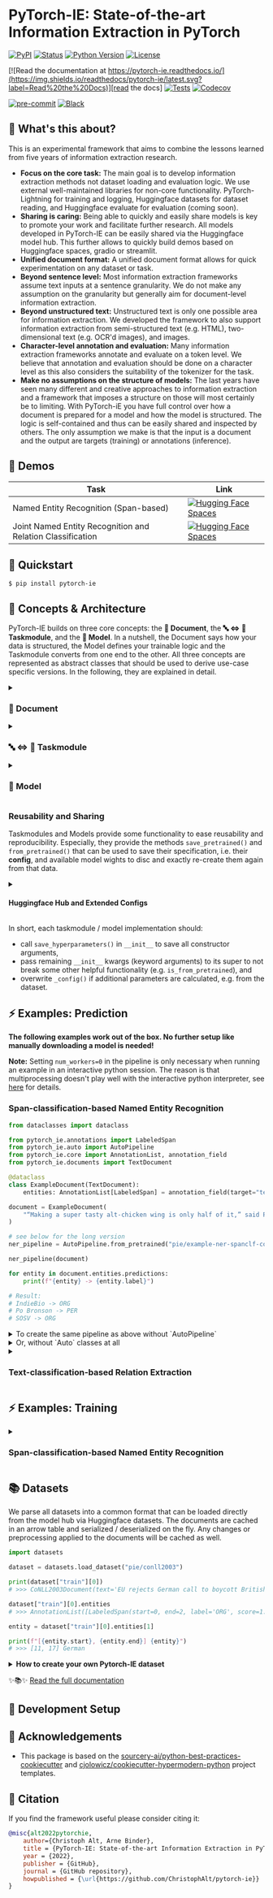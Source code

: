 # PyTorch-IE: State-of-the-art Information Extraction in PyTorch

[![PyPI](https://img.shields.io/pypi/v/pytorch-ie.svg)][pypi status]
[![Status](https://img.shields.io/pypi/status/pytorch-ie.svg)][pypi status]
[![Python Version](https://img.shields.io/pypi/pyversions/pytorch-ie)][pypi status]
[![License](https://img.shields.io/pypi/l/pytorch-ie)][license]

[![Read the documentation at https://pytorch-ie.readthedocs.io/](https://img.shields.io/readthedocs/pytorch-ie/latest.svg?label=Read%20the%20Docs)][read the docs]
[![Tests](https://github.com/christophalt/pytorch-ie/workflows/Tests/badge.svg)][tests]
[![Codecov](https://codecov.io/gh/christophalt/pytorch-ie/branch/main/graph/badge.svg)][codecov]

[![pre-commit](https://img.shields.io/badge/pre--commit-enabled-brightgreen?logo=pre-commit&logoColor=white)][pre-commit]
[![Black](https://img.shields.io/badge/code%20style-black-000000.svg)][black]

[pypi status]: https://pypi.org/project/pytorch-ie/
[read the docs]: https://pytorch-ie.readthedocs.io/
[tests]: https://github.com/christophalt/pytorch-ie/actions?workflow=Tests
[codecov]: https://app.codecov.io/gh/christophalt/pytorch-ie
[pre-commit]: https://github.com/pre-commit/pre-commit
[black]: https://github.com/psf/black

## 🤯 What's this about?

This is an experimental framework that aims to combine the lessons learned from five years of information extraction research.

-   **Focus on the core task:** The main goal is to develop information extraction methods not dataset loading and evaluation logic. We use external well-maintained libraries for non-core functionality. PyTorch-Lightning for training and logging, Huggingface datasets for dataset reading, and Huggingface evaluate for evaluation (coming soon).
-   **Sharing is caring:** Being able to quickly and easily share models is key to promote your work and facilitate further research. All models developed in PyTorch-IE can be easily shared via the Huggingface model hub. This further allows to quickly build demos based on Huggingface spaces, gradio or streamlit.
-   **Unified document format:** A unified document format allows for quick experimentation on any dataset or task.
-   **Beyond sentence level:** Most information extraction frameworks assume text inputs at a sentence granularity. We do not make any assumption on the granularity but generally aim for document-level information extraction.
-   **Beyond unstructured text:** Unstructured text is only one possible area for information extraction. We developed the framework to also support information extraction from semi-structured text (e.g. HTML), two-dimensional text (e.g. OCR'd images), and images.
-   **Character-level annotation and evaluation:** Many information extraction frameworks annotate and evaluate on a token level. We believe that annotation and evaluation should be done on a character level as this also considers the suitability of the tokenizer for the task.
-   **Make no assumptions on the structure of models:** The last years have seen many different and creative approaches to information extraction and a framework that imposes a structure on those will most certainly be to limiting. With PyTorch-iE you have full control over how a document is prepared for a model and how the model is structured. The logic is self-contained and thus can be easily shared and inspected by others. The only assumption we make is that the input is a document and the output are targets (training) or annotations (inference).

## 🔭 Demos

| Task                                                       | Link                                                                                                                                                                  |
| ---------------------------------------------------------- | --------------------------------------------------------------------------------------------------------------------------------------------------------------------- |
| Named Entity Recognition (Span-based)                      | [![Hugging Face Spaces](https://img.shields.io/badge/%F0%9F%A4%97%20Hugging%20Face-Spaces-blue)](https://huggingface.co/spaces/pie/NER)                               |
| Joint Named Entity Recognition and Relation Classification | [![Hugging Face Spaces](https://img.shields.io/badge/%F0%9F%A4%97%20Hugging%20Face-Spaces-blue)](https://huggingface.co/spaces/pie/Joint-NER-and-Relation-Extraction) |

## 🚀️ Quickstart

```console
$ pip install pytorch-ie
```

## 🥧 Concepts & Architecture

PyTorch-IE builds on three core concepts: the **📃 Document**, the **🔤 ⇔ 🔢 Taskmodule**, and the **🧮 Model**. In a
nutshell, the Document says how your data is structured, the Model defines your trainable logic and the Taskmodule
converts from one end to the other. All three concepts are represented as abstract classes that should be used to
derive use-case specific versions. In the following, they are explained in detail.

<details>
<summary>

### 📃 Document

</summary>

The `Document` class is a special `dataclass` that defines the document model. Derivations can contain several
elements:

-   **Data fields** like strings to represent one or multiple texts or arrays for image data. These elements can be
    arbitrary python objects.
-   **Annotation fields** like labeled spans for entities or labeled tuples of spans for relations. These elements have
    to be of a certain container type `AnnotationList` that is dynamically typed with the actual annotation type, e.g.
    `entities: AnnotationList[LabeledSpan]`. Furthermore, annotation elements define one or multiple annotation `targets`.
    An annotation target is either a data element or another annotation container. Internally, targets are used to construct the
    annotation graph, i.e. data elements and annotation containers are the nodes and targets define the edges. The
    annotation graph defines the (de-)serialization order and what is accessible from within an annotation. To
    facilitate the setup of annotation containers, there is the `annotation_field()` method.
-   **Other fields** to save metadata, ids, etc. They are not constrained in any way, but can not be accessed from within
    annotations.

<details>

<summary>

#### Example Document Model

</summary>

```python
from typing import Optional
from pytorch_ie.core import Document, AnnotationList, annotation_field
from pytorch_ie.annotations import LabeledSpan, BinaryRelation, Label

class MyDocument(Document):
    # data fields (any field that is targeted by an annotation fields)
    text: str
    # annotation fields
    entities: AnnotationList[LabeledSpan] = annotation_field(target="text")
    relations: AnnotationList[BinaryRelation] = annotation_field(target="entities")
    label: AnnotationList[Label] = annotation_field()
    # other fields
    doc_id: Optional[str] = None
```

Note that the `label` is a special annotation field that does not define a target because it belongs to the whole document.
You can also have more complex constructs, like annotation fields that target multiple other fields by using
`annotation_field(targets)` or `annotation_field(named_targets)`. The latter is useful if you want to access the
targets by name from within the annotation, see below for an example.

</details>

#### Annotations

There are several predefined **annotation types** in `pytorch_ie.annotations`, however, feel free to define your own.
Annotations have to be dataclasses that subclass `pytorch_ie.core.Annotation`. They also need to be hashable and
immutable. The following is a simple example:

```python
@dataclass(eq=True, frozen=True)
class SimpleLabeledSpan(Annotation):
    start: int
    end: int
    label: str
```

<details>
<summary>

##### Accessing Target Content

</summary>

We can expand the above example a little to have a nice string representation:

```python
@dataclass(eq=True, frozen=True)
class LabeledSpan(Annotation):
    start: int
    end: int
    label: str

    def __str__(self) -> str:
        if self.targets is None:
            return ""
        return str(self.target[self.start : self.end])
```

The content of `self.target` is lazily assigned as soon as the annotation is added to a document.

Note that this now expects a single `collections.abc.Sequence` as `target`, e.g.:

```python
my_spans: AnnotationList[Span] = annotation_field(target="<NAME_OF_THE_SEQUENCE_FIELD>")
```

If we have multiple targets, we need to define target names to access them. For this, we need to set the special
field `TARGET_NAMES`:

```python
@dataclass(eq=True, frozen=True)
class Alignment(Annotation):
    TARGET_NAMES = ("text1", "text2")
    start1: int
    end1: int
    start2: int
    end2: int

    def __str__(self) -> str:
        if self.targets is None:
            return ""
        # we can access the `named_targets` which has the keys defined in `TARGET_NAMES`
        span1 = self.named_targets["text1"][self.start1 : self.end1]
        span2 = self.named_targets["text2"][self.start2 : self.end2]
        return f'span1="{span1}" is aligned with span2="{span2}"'
```

This requires to define the annotation container as follows:

```python
class MyDocumentWithAlignment(Document):
    text_a: str
    text_b: str
    # `named_targets` defines the mapping from `TARGET_NAMES` to data fields
    my_alignments: AnnotationList[Alignment] = annotation_field(named_targets={"text1": "text_a", "text2": "text_b"})
```

Note that `text1` and `text2` can also target the same field.

</details>
<details>
<summary>

##### (De-)Serialization of Annotations

</summary>

As usual for dataclasses, annotations can be converted to json like objects with `.asdict()`. However, they can be
also created with `MyAnnotation.fromdict(dct, annotation_store)`. Both methods are required because documents and
their annotations are created on the fly when working with PIE datasets (see below).

Sometimes, it is required to overwrite both methods. This is the case when targeting another annotation field. Consider
the following example where `head` and `tail` are entries from another annotation field:

```python
@dataclass(eq=True, frozen=True)
class BinaryRelation(Annotation):
    head: Span
    tail: Span
    label: str

    def asdict(self) -> Dict[str, Any]:
        # Convert the annotations to their ids.
        # We use the _asdicts() method with overrides to avoid converting the original
        # entries to dicts in the first place (this can slow down the preprocessing a lot).
        dct = super()._asdict(overrides={"head": self.head.id, "tail": self.tail.id})
        return dct

    @classmethod
    def fromdict(
        cls,
        dct: Dict[str, Any],
        annotation_store: Optional[Dict[int, Annotation]] = None,
    ):
        # copy to not modify the input
        tmp_dct = dict(dct)
        # get the annotations by their ids
        tmp_dct["head"] = resolve_annotation(tmp_dct["head"], store=annotation_store)
        tmp_dct["tail"] = resolve_annotation(tmp_dct["tail"], store=annotation_store)
        return super().fromdict(tmp_dct, annotation_store)
```

Here it is necessary to replace the referenced `Span` annotations with their ids during serialization because
we save them already in the respective annotation field. Thus, we also have to replace the ids with the actual
annotations during construction. This can be easily done with the helper method
`resolve_annotation(id_or_annotation, store)`.

</details>
</details>
<details>
<summary>

### 🔤 ⇔ 🔢 Taskmodule

</summary>

The taskmodule is responsible for converting documents to model inputs and back. For that purpose, it requires the
user to implement the following methods:

-   `encode_input`: Taking one document, create one or multiple `TaskEncoding`s. A `TaskEncoding` represents an
    example that will be passed to the model later on. It is a container holding `inputs`, optional `targets`, the
    original `document`, and `metadata`. Note that `encode_input` should not assign a value to `targets`.
-   `encode_target`: This gets a single `TaskEncoding` and should produce a target encoding that will be assigned
    to `targets` later on. As such, it is called only during training / evaluation, but not for inference. Note that,
    this is allowed to return None. In this case, the respective `TaskEncoding` will not be passed to the model at all.
-   `collate`: Taking a batch of `TaskEncoding`s, this should produce a batch input for the model. Note that this has to
    work with available targets (training and evaluation) and without them (inference).
-   `unbatch_output`: This gets a batch output from the model and should rearrange that into a sequence of `TaskOutput`s.
    In that means it can be understood as the opposite to `collate`. The number of `TaskOutput`s should match the
    number of `TaskEncoding`s that got into the batch because we align them later on for easy creation of new annotations.
-   `create_annotations_from_output`: This gets a single `TaskEncoding` with its corresponding `TaskOutput` and
    should yield tuples each consisting of an annotation field name and an annotation. The annotations will be added
    as predictions to the annotation field with the respective name.
-   `prepare` (OPTIONAL): This will get the train dataset, i.e. a Sequence or Iterable of Documents, and can be used
    to calculate additional parameters like the list of all available labels, etc.

You can find some predefined taskmodules for _text-_ and _token classification_, _text classification based relation
extraction_, _joint entity and relation classification_ and other use cases in the package
[`pytorch_ie.taskmodules`](src/pytorch_ie/taskmodules). Especially, have a look at the
[SimpleTransformerTextClassificationTaskModule](src/pytorch_ie/taskmodules/simple_transformer_text_classification.py)
that is well documented and should provide a good starting point to implement your own one.

</details>
<details>
<summary>

### 🧮 Model

</summary>

PyTorch-IE models are meant to do the heavy lifting training and inference. They are
[Pytorch-Lightning modules](https://pytorch-lightning.readthedocs.io/en/stable/common/lightning_module.html),
enhanced with some functionality to ease persisting them, see [Reusability and Sharing](#reusability-and-sharing).

You can find some predefined models for transformer based _text-_ and _token classification_, _sequence generation_,
and other use cases in the package [`pytorch_ie.models`](src/pytorch_ie/models).

</details>

### Reusability and Sharing

Taskmodules and Models provide some functionality to ease reusability and reproducibility. Especially, they provide
the methods `save_pretrained()` and `from_pretrained()` that can be used to save their specification, i.e. their
**config**, and available model wights to disc and exactly re-create them again from that data.

<details>
<summary>

#### Huggingface Hub and Extended Configs

</summary>

These methods come along
with integration to the [Huggingface Hub](https://huggingface.co/docs/hub/index). By passing `push_to_hub=True` to
`save_pretrained()`, the taskmodule / model is directly pushed to the Hub and can be loaded again with the respective
identifier (see the [Examples](examples) for how to do so). However, to work properly, each taskmodule / model has to
correctly implement the `_config()` getter method. Per default, it returns all parameters passed to the `__init__`
method if this calls `save_hyperparameters()` which is very recommended. But you may have created some further
parameters that should be persisted, for instance a label-to-id mapping. In this case, `_config()` should be
overwritten to take this into account:

```python
def _config(self) -> Dict[str, Any]:
    # add the label-to-id mapping to the config
    config = super()._config()
    config["label_to_id"] = self.label_to_id
    return config
```

Furthermore, you can use the property `is_from_pretrained` to know if the taskmodule / model is just loaded or created
from scratch. This may be useful, for instance, to avoid downloading a model from Huggingface Transformers when you
in fact want to load your own trained model from disc via `from_pretrained`:

```python
from transformers import AutoConfig, AutoModel

hf_config = AutoConfig.from_pretrained(model_name_or_path)
# If this is already trained, just create an empty transformer model. The weights are loaded afterwards
# via the pytorch_ie.Model.from_pretrained() logic.
if self.is_from_pretrained:
    self.model = AutoModel.from_config(config=hf_config)
# Otherwise, download the whole model from the Huggingface Hub.
else:
    self.model = AutoModel.from_pretrained(model_name_or_path, config=hf_config)
```

</details>

In short, each taskmodule / model implementation should:

-   call `save_hyperparameters()` in `__init__` to save all constructor arguments,
-   pass remaining `__init__` kwargs (keyword arguments) to its super to not break some other helpful functionality
    (e.g. `is_from_pretrained`), and
-   overwrite `_config()` if additional parameters are calculated, e.g. from the dataset.

## ⚡️ Examples: Prediction

**The following examples work out of the box. No further setup like manually downloading a model is needed!**

**Note:** Setting `num_workers=0` in the pipeline is only necessary when running an example in an
interactive python session. The reason is that multiprocessing doesn't play well with the interactive python
interpreter, see [here](https://docs.python.org/3/library/multiprocessing.html#using-a-pool-of-workers)
for details.

### Span-classification-based Named Entity Recognition

```python
from dataclasses import dataclass

from pytorch_ie.annotations import LabeledSpan
from pytorch_ie.auto import AutoPipeline
from pytorch_ie.core import AnnotationList, annotation_field
from pytorch_ie.documents import TextDocument

@dataclass
class ExampleDocument(TextDocument):
    entities: AnnotationList[LabeledSpan] = annotation_field(target="text")

document = ExampleDocument(
    "“Making a super tasty alt-chicken wing is only half of it,” said Po Bronson, general partner at SOSV and managing director of IndieBio."
)

# see below for the long version
ner_pipeline = AutoPipeline.from_pretrained("pie/example-ner-spanclf-conll03", device=-1, num_workers=0)

ner_pipeline(document)

for entity in document.entities.predictions:
    print(f"{entity} -> {entity.label}")

# Result:
# IndieBio -> ORG
# Po Bronson -> PER
# SOSV -> ORG
```

<details>
<summary>
To create the same pipeline as above without `AutoPipeline`
</summary>

```python
from pytorch_ie.auto import AutoTaskModule, AutoModel
from pytorch_ie.pipeline import Pipeline

model_name_or_path = "pie/example-ner-spanclf-conll03"
ner_taskmodule = AutoTaskModule.from_pretrained(model_name_or_path)
ner_model = AutoModel.from_pretrained(model_name_or_path)
ner_pipeline = Pipeline(model=ner_model, taskmodule=ner_taskmodule, device=-1, num_workers=0)
```

</details>

<details>
<summary>
Or, without `Auto` classes at all
</summary>

```python
from pytorch_ie.pipeline import Pipeline
from pytorch_ie.models import TransformerSpanClassificationModel
from pytorch_ie.taskmodules import TransformerSpanClassificationTaskModule

model_name_or_path = "pie/example-ner-spanclf-conll03"
ner_taskmodule = TransformerSpanClassificationTaskModule.from_pretrained(model_name_or_path)
ner_model = TransformerSpanClassificationModel.from_pretrained(model_name_or_path)
ner_pipeline = Pipeline(model=ner_model, taskmodule=ner_taskmodule, device=-1, num_workers=0)
```

</details>
<details>
<summary>

### Text-classification-based Relation Extraction

</summary>

```python
from dataclasses import dataclass

from pytorch_ie.annotations import BinaryRelation, LabeledSpan
from pytorch_ie.auto import AutoPipeline
from pytorch_ie.core import AnnotationList, annotation_field
from pytorch_ie.documents import TextDocument


@dataclass
class ExampleDocument(TextDocument):
    entities: AnnotationList[LabeledSpan] = annotation_field(target="text")
    relations: AnnotationList[BinaryRelation] = annotation_field(target="entities")

document = ExampleDocument(
    "“Making a super tasty alt-chicken wing is only half of it,” said Po Bronson, general partner at SOSV and managing director of IndieBio."
)

re_pipeline = AutoPipeline.from_pretrained("pie/example-re-textclf-tacred", device=-1, num_workers=0)

for start, end, label in [(65, 75, "PER"), (96, 100, "ORG"), (126, 134, "ORG")]:
    document.entities.append(LabeledSpan(start=start, end=end, label=label))

re_pipeline(document, batch_size=2)

for relation in document.relations.predictions:
    print(f"({relation.head} -> {relation.tail}) -> {relation.label}")

# Result:
# (Po Bronson -> SOSV) -> per:employee_of
# (Po Bronson -> IndieBio) -> per:employee_of
# (SOSV -> Po Bronson) -> org:top_members/employees
# (IndieBio -> Po Bronson) -> org:top_members/employees
```

</details>

## ⚡️ Examples: Training

<details>

<summary>

### Span-classification-based Named Entity Recognition

</summary>

```python
import pytorch_lightning as pl
from pytorch_lightning.callbacks import ModelCheckpoint
from torch.utils.data import DataLoader

import datasets
from pytorch_ie.models.transformer_span_classification import TransformerSpanClassificationModel
from pytorch_ie.taskmodules.transformer_span_classification import (
    TransformerSpanClassificationTaskModule,
)

pl.seed_everything(42)

model_output_path = "./model_output/"
model_name = "bert-base-cased"
num_epochs = 10
batch_size = 32

# Get the PIE dataset consisting of PIE Documents that will be used for training (and evaluation).
dataset = datasets.load_dataset(
    path="pie/conll2003",
)
train_docs, val_docs = dataset["train"], dataset["validation"]

print("train docs: ", len(train_docs))
print("val docs: ", len(val_docs))

# Create a PIE taskmodule.
task_module = TransformerSpanClassificationTaskModule(
    tokenizer_name_or_path=model_name,
    max_length=128,
)

# Prepare the taskmodule with the training data. This may collect available labels etc.
# The result of this should affect the state of the taskmodule config which will be
# persisted (and can be loaded) later on.
task_module.prepare(train_docs)

# Persist the taskmodule. This writes the taskmodule config as a json file into the
# model_output_path directory. The config contains all constructor parameters to
# re-create the taskmodule at this state (via AutoTaskmodule.from_pretrained(model_output_path)).
task_module.save_pretrained(model_output_path)

# Use the taskmodule to encode the train and dev sets. This may use the text and
# available annotations of the documents.
train_dataset = task_module.encode(train_docs, encode_target=True, as_dataset=True)
val_dataset = task_module.encode(val_docs, encode_target=True, as_dataset=True)

# Create the dataloaders. Note that the taskmodule provides the collate function!
train_dataloader = DataLoader(
    train_dataset,
    batch_size=batch_size,
    shuffle=True,
    collate_fn=task_module.collate,
)

val_dataloader = DataLoader(
    val_dataset,
    batch_size=batch_size,
    shuffle=False,
    collate_fn=task_module.collate,
)

# Create the PIE model. Note that we use the number of entries in the previously
# collected label_to_id mapping to set the number of classes to predict.
model = TransformerSpanClassificationModel(
    model_name_or_path=model_name,
    num_classes=len(task_module.label_to_id),
    t_total=len(train_dataloader) * num_epochs,
    learning_rate=1e-4,
)

# Optionally, set up a model checkpoint callback. See here for further information:
# https://pytorch-lightning.readthedocs.io/en/stable/api/pytorch_lightning.callbacks.ModelCheckpoint.html
# checkpoint_callback = ModelCheckpoint(
#     monitor="val/f1",
#     dirpath=model_output_path,
#     filename="zs-ner-{epoch:02d}-val_f1-{val/f1:.2f}",
#     save_top_k=1,
#     mode="max",
#     auto_insert_metric_name=False,
#     save_weights_only=True,
# )

# Create the pytorch-lightning trainer. See here for further information:
# https://pytorch-lightning.readthedocs.io/en/latest/api/pytorch_lightning.trainer.trainer.Trainer.html
trainer = pl.Trainer(
    fast_dev_run=False,
    max_epochs=num_epochs,
    gpus=0,
    checkpoint_callback=False,
    # callbacks=[checkpoint_callback],
    precision=32,
)
# Start the training.
trainer.fit(model, train_dataloader, val_dataloader)

# Persist the trained model. This will save the model weights and the model config that allows
# to re-create the model at this state (via AutoModel.from_pretrained(model_output_path)).
# model.save_pretrained(model_output_path)
```

</details>

## 📚 Datasets

We parse all datasets into a common format that can be loaded directly from the model hub via Huggingface datasets. The documents are cached in an arrow table and serialized / deserialized on the fly. Any changes or preprocessing applied to the documents will be cached as well.

```python
import datasets

dataset = datasets.load_dataset("pie/conll2003")

print(dataset["train"][0])
# >>> CoNLL2003Document(text='EU rejects German call to boycott British lamb .', id='0', metadata={})

dataset["train"][0].entities
# >>> AnnotationList([LabeledSpan(start=0, end=2, label='ORG', score=1.0), LabeledSpan(start=11, end=17, label='MISC', score=1.0), LabeledSpan(start=34, end=41, label='MISC', score=1.0)])

entity = dataset["train"][0].entities[1]

print(f"[{entity.start}, {entity.end}] {entity}")
# >>> [11, 17] German
```

<details>
<summary><b>How to create your own Pytorch-IE dataset</b></summary>

PyTorch-IE datasets are built on top of Huggingface datasets. For instance, consider the
[conll2003 from the Huggingface Hub](https://huggingface.co/datasets/conll2003) and especially their respective
[dataset loading script](https://huggingface.co/datasets/conll2003/blob/main/conll2003.py). To create a PyTorch-IE
dataset from that, you have to implement:

1. A Document class. This will be the type of individual dataset examples.

```python
@dataclass
class CoNLL2003Document(TextDocument):
    entities: AnnotationList[LabeledSpan] = annotation_field(target="text")
```

Here we derive from `TextDocument` that has a simple `text` string as base annotation target. The `CoNLL2003Document`
adds one single annotation list called `entities` that consists of `LabeledSpan`s which reference the `text` field of
the document. You can add further annotation types by adding `AnnotationList` fields that may also reference (i.e.
`target`) other annotations as you like. See ['pytorch_ie.annotations`](src/pytorch_ie/annotations.py) for predefined
annotation types.

2. A dataset config. This is similar to
   [creating a Huggingface dataset config](https://huggingface.co/docs/datasets/dataset_script#multiple-configurations).

```python
class CoNLL2003Config(datasets.BuilderConfig):
    """BuilderConfig for CoNLL2003"""

    def __init__(self, **kwargs):
        """BuilderConfig for CoNLL2003.
        Args:
          **kwargs: keyword arguments forwarded to super.
        """
        super().__init__(**kwargs)
```

3. A dataset builder class. This should inherit from
   [`pytorch_ie.data.builder.GeneratorBasedBuilder`](src/pytorch_ie/data/builder.py) which is a wrapper around the
   [Huggingface dataset builder class](https://huggingface.co/docs/datasets/v2.4.0/en/package_reference/builder_classes#datasets.GeneratorBasedBuilder)
   with some utility functionality to work with PyTorch-IE `Documents`. The key elements to implement are: `DOCUMENT_TYPE`,
   `BASE_DATASET_PATH`, and `_generate_document`.

```python
class Conll2003(pytorch_ie.data.builder.GeneratorBasedBuilder):
    # Specify the document type. This will be the class of individual dataset examples.
    DOCUMENT_TYPE = CoNLL2003Document

    # The Huggingface identifier that points to the base dataset. This may be any string that works
    # as path with Huggingface `datasets.load_dataset`.
    BASE_DATASET_PATH = "conll2003"

    # The builder configs, see https://huggingface.co/docs/datasets/dataset_script for further information.
    BUILDER_CONFIGS = [
        CoNLL2003Config(
            name="conll2003", version=datasets.Version("1.0.0"), description="CoNLL2003 dataset"
        ),
    ]

    # [Optional] Define additional keyword arguments which will be passed to `_generate_document` below.
    def _generate_document_kwargs(self, dataset):
        return {"int_to_str": dataset.features["ner_tags"].feature.int2str}

    # Define how a Pytorch-IE Document will be created from a Huggingface dataset example.
    def _generate_document(self, example, int_to_str):
        doc_id = example["id"]
        tokens = example["tokens"]
        ner_tags = [int_to_str(tag) for tag in example["ner_tags"]]

        text, ner_spans = tokens_and_tags_to_text_and_labeled_spans(tokens=tokens, tags=ner_tags)

        document = CoNLL2003Document(text=text, id=doc_id)

        for span in sorted(ner_spans, key=lambda span: span.start):
            document.entities.append(span)

        return document
```

The full script can be found here: [datasets/conll2003/conll2003.py](datasets/conll2003/conll2003.py). Note, that to
load the dataset with `datasets.load_dataset`, the script has to be located in a directory with the same name (as it
is the case for standard Huggingface dataset loading scripts).

</details>

<!-- github-only -->

✨📚✨ [Read the full documentation](https://pytorch-ie.readthedocs.io/)

## 🔧 Development Setup

## 🏅 Acknowledgements

-   This package is based on the [sourcery-ai/python-best-practices-cookiecutter](https://github.com/sourcery-ai/python-best-practices-cookiecutter) and [cjolowicz/cookiecutter-hypermodern-python](https://github.com/cjolowicz/cookiecutter-hypermodern-python) project templates.

## 📃 Citation

If you find the framework useful please consider citing it:

```bibtex
@misc{alt2022pytorchie,
    author={Christoph Alt, Arne Binder},
    title = {PyTorch-IE: State-of-the-art Information Extraction in PyTorch},
    year = {2022},
    publisher = {GitHub},
    journal = {GitHub repository},
    howpublished = {\url{https://github.com/ChristophAlt/pytorch-ie}}
}
```

[license]: https://github.com/christophalt/pytorch-ie/blob/main/LICENSE
